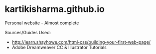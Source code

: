 # kartikisharma.github.io
Personal website - Almost complete

Sources/Guides Used: 
- http://learn.shayhowe.com/html-css/building-your-first-web-page/
- Adobe Dreamweaver CC & Illustrator Tutorials
